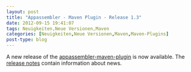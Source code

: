 ```yaml
---
layout: post
title: "Appassembler - Maven Plugin - Release 1.3"
date: 2012-09-15 19:41:07
tags: Neuigkeiten,Neue Versionen,Maven
categories: [Neuigkeiten,Neue Versionen,Maven,Maven-Plugins]
post-type: blog
---
```

A new release of the [appassembler-maven-plugin](http://mojo.codehaus.org/appassembler/appassembler-maven-plugin/ "appassembler-maven-plugin") 
is now available. 
The [release notes](http://jira.codehaus.org/secure/ReleaseNote.jspa?projectId=11780&version=18266 "release notes") contain information about news.
